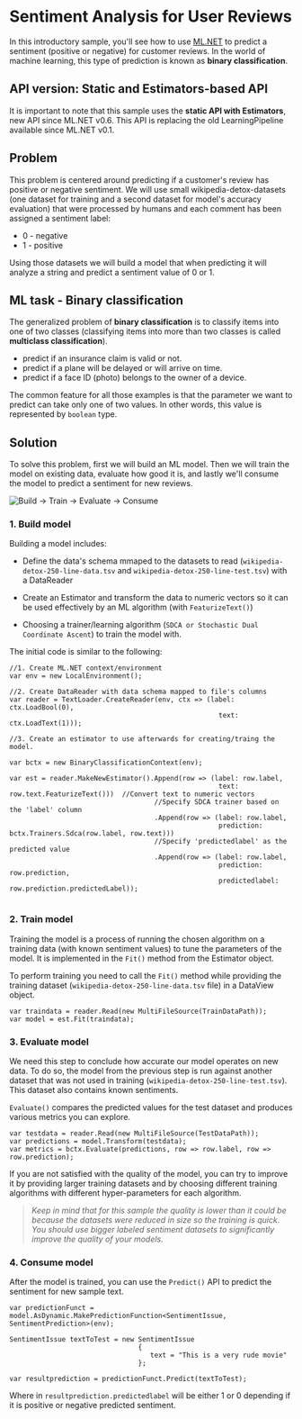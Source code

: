 

# Sentiment Analysis for User Reviews
In this introductory sample, you'll see how to use [ML.NET](https://www.microsoft.com/net/learn/apps/machine-learning-and-ai/ml-dotnet) to predict a sentiment (positive or negative) for customer reviews. In the world of machine learning, this type of prediction is known as **binary classification**.

## API version: Static and Estimators-based API
It is important to note that this sample uses the **static API with Estimators**, new API since ML.NET v0.6.
This API is replacing the old LearningPipeline available since ML.NET v0.1.

## Problem
This problem is centered around predicting if a customer's review has positive or negative sentiment. We will use small wikipedia-detox-datasets (one dataset for training and a second dataset for model's accuracy evaluation) that were processed by humans and each comment has been assigned a sentiment label: 
* 0 - negative
* 1 - positive

Using those datasets we will build a model that when predicting it will analyze a string and predict a sentiment value of 0 or 1.

## ML task - Binary classification
The generalized problem of **binary classification** is to classify items into one of two classes (classifying items into more than two classes is called **multiclass classification**).

* predict if an insurance claim is valid or not.
* predict if a plane will be delayed or will arrive on time.
* predict if a face ID (photo) belongs to the owner of a device.

The common feature for all those examples is that the parameter we want to predict can take only one of two values. In other words, this value is represented by `boolean` type.

## Solution
To solve this problem, first we will build an ML model. Then we will train the model on existing data, evaluate how good it is, and lastly we'll consume the model to predict a sentiment for new reviews.

![Build -> Train -> Evaluate -> Consume](../../../../../samples-new-api/samples/csharp/getting-started/shared_content/modelpipeline.png)

### 1. Build model

Building a model includes: 

* Define the data's schema mmaped to the datasets to read (`wikipedia-detox-250-line-data.tsv` and `wikipedia-detox-250-line-test.tsv`) with a DataReader

* Create an Estimator and transform the data to numeric vectors so it can be used effectively by an ML algorithm (with `FeaturizeText()`)

* Choosing a trainer/learning algorithm (`SDCA or Stochastic Dual Coordinate Ascent`) to train the model with. 

The initial code is similar to the following:

```CSharp
//1. Create ML.NET context/environment
var env = new LocalEnvironment();

//2. Create DataReader with data schema mapped to file's columns
var reader = TextLoader.CreateReader(env, ctx => (label: ctx.LoadBool(0),
                                                    text: ctx.LoadText(1)));

//3. Create an estimator to use afterwards for creating/traing the model.

var bctx = new BinaryClassificationContext(env);

var est = reader.MakeNewEstimator().Append(row => (label: row.label,
                                                    text: row.text.FeaturizeText()))  //Convert text to numeric vectors 
                                    //Specify SDCA trainer based on the 'label' column
                                    .Append(row => (label: row.label,
                                                    prediction: bctx.Trainers.Sdca(row.label, row.text)))
                                    //Specify 'predictedlabel' as the predicted value
                                    .Append(row => (label: row.label,
                                                    prediction: row.prediction,
                                                    predictedlabel: row.prediction.predictedLabel));


```

### 2. Train model
Training the model is a process of running the chosen algorithm on a training data (with known sentiment values) to tune the parameters of the model. It is implemented in the `Fit()` method from the Estimator object. 

To perform training you need to call the `Fit()` method while providing the training dataset (`wikipedia-detox-250-line-data.tsv` file) in a DataView object.

```CSharp
var traindata = reader.Read(new MultiFileSource(TrainDataPath));            
var model = est.Fit(traindata);
```

### 3. Evaluate model
We need this step to conclude how accurate our model operates on new data. To do so, the model from the previous step is run against another dataset that was not used in training (`wikipedia-detox-250-line-test.tsv`). This dataset also contains known sentiments. 

`Evaluate()` compares the predicted values for the test dataset and produces various metrics you can explore.

```CSharp
var testdata = reader.Read(new MultiFileSource(TestDataPath));
var predictions = model.Transform(testdata);
var metrics = bctx.Evaluate(predictions, row => row.label, row => row.prediction);
```

If you are not satisfied with the quality of the model, you can try to improve it by providing larger training datasets and by choosing different training algorithms with different hyper-parameters for each algorithm.

>*Keep in mind that for this sample the quality is lower than it could be because the datasets were reduced in size so the training is quick. You should use bigger labeled sentiment datasets to significantly improve the quality of your models.*

### 4. Consume model
After the model is trained, you can use the `Predict()` API to predict the sentiment for new sample text. 

```CSharp
var predictionFunct = model.AsDynamic.MakePredictionFunction<SentimentIssue, SentimentPrediction>(env);

SentimentIssue textToTest = new SentimentIssue
                                {
                                   text = "This is a very rude movie"
                                };

var resultprediction = predictionFunct.Predict(textToTest);
```

Where in `resultprediction.predictedlabel` will be either 1 or 0 depending if it is positive or negative predicted sentiment.
